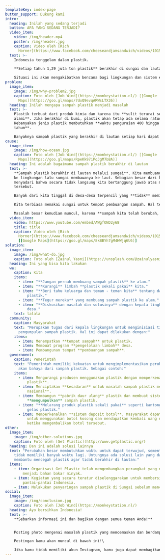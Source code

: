 ```yaml
---
templateKey: index-page
button_support: Dukung kami
intro:
  heading: Inilah yang sedang terjadi
  button: APA YANG SEDANG TERJADI?
  video_item:
    video: /img/header.mp4
    poster: /img/header.jpg
    caption: Video oleh [Rich
      Horner](https://www.facebook.com/cheeseandjamsandwich/videos/10156598097768183)
  text: >-
    Indonesia tenggelam dalam plastik.

    **Setiap tahun 1,29 juta ton plastik** berakhir di sungai dan lautan **Indonesia** (sebanding dengan berat 1.000.000 mobil).

    Situasi ini akan mengakibatkan bencana bagi lingkungan dan sistem ekologi.
problem:
  image_item:
    image: /img/why-problem2.jpg
    caption: Foto oleh [Job Wind](https://monkeystation.nl/) [[Google
      Maps](https://goo.gl/maps/7dxQ9evqARWsLTX36)]
  heading: Inilah mengapa sampah plastik menjadi masalah
  text: >-
    Plastik terbuat dari produk kimia dan karena itu **sulit terurai secara
    alami**. Jika berakhir di bumi, plastik akan tetap ada selama ratusan tahun.
    Kebanyakan jenis plastik membutuhkan **waktu penguraian 400 hingga 600
    tahun**. 

    Banyaknya sampah plastik yang berakhir di lautan setiap hari dapat menjadi **bencana lingkungan**.
cause:
  image_item:
    image: /img/how-ocean.jpg
    caption: Foto oleh [Job Wind](https://monkeystation.nl/) [[Google
      Maps](https://goo.gl/maps/RpeKk97iPqJgM7bBA)]
  heading: Ini adalah bagaimana sampah plastik berakhir di lautan
  text: >-
    **Sampah plastik berakhir di lautan melalui sungai**. Kita membuang sampah
    ke lingkungan lalu sungai membawanya ke laut. Sebagian besar dari kita tidak
    menyadari bahwa secara tidak langsung kita bertanggung jawab atas masalah
    tersebut.

    Banyak dari kita tinggal di desa-desa terpencil yang **tidak** memiliki **pengelolaan limbah kolektif**.

    Kita terbiasa memakai sungai untuk tempat pembuangan sampah. Hal tersebut merupakan solusi yang baik pada saat itu. Karena kebanyakan jenis sampah yang dulu kita punyai adalah sampah yang dapat terurai secara alami, karenanya tidak berbahaya bagi alam.

    Masalah besar kemudian muncul, karena **sampah kita telah berubah, namun kebiasaan kita membuang sampah, belum berubah**.
  video_item:
    video: https://www.youtube.com/embed/AWgfOND2y68
    title: title
    caption: Video oleh [Rich
      Horner](https://www.facebook.com/cheeseandjamsandwich/videos/10156598097768183)
      [[Google Maps](https://goo.gl/maps/8kBBYh7gM4HWjq6U6)]
solution:
  image_item:
    image: /img/what-do.jpg
    caption: Foto oleh [Zainul Yasni](https://unsplash.com/@zainulyasni6118)
  heading: Ini yang bisa kita lakukan
  we:
    caption: Kita
    items:
      - item: "**Jangan pernah membuang sampah plastik** ke alam."
      - item: "**Kurangi** limbah **plastik sekali pakai** kita."
      - item: "**Beri tahu keluarga dan teman - teman kita** tentang dampak sampah
          plastik."
      - item: "**Tegur mereka** yang membuang sampah plastik ke alam."
      - item: "**Diskusikan masalah dan solusinya** dengan kepala lingkungan atau kepala
          desa."
    text: lalala
  community:
    caption: Masyarakat
    text: "Merupakan tugas dari kepala lingkungan untuk menginisiasi tindakan
      pengumpulan sampah plastik. Hal ini dapat dilakukan dengan:"
    items:
      - item: Menempatkan **tempat sampah** untuk plastik.
      - item: Membuat program **pengelolaan limbah** desa.
      - item: Pembangunan tempat **pembuangan sampah**.
  government:
    caption: Pemerintah
    text: "Pemerintah memiliki kekuatan untuk mengimplementasikan perubahan besar
      akan bahaya dari sampah plastik. Sebagai contoh:"
    items:
      - item: Mengurangi produsen menggunakan plastik dengan memperkenalkan **pajak
          plastik**.
      - item: Menciptakan **kesadaran** untuk masalah sampah plastik melalui **kampanye
          nasional**.
      - item: Membangun **pabrik daur ulang** plastik dan membuat sistem nasional untuk
          **mengumpulkan** sampah plastik.
      - item: "**Melarang produk plastik sekali pakai** seperti kantong plastik dan
          gelas plastik."
      - item: Memperkenalkan **sistem deposit botol**. Masyarakat dapat membayar deposit
          untuk menggunakan botol kosong dan mendapatkan kembali uang deposit
          ketika mengembalikan botol tersebut.
other:
  image_item:
    image: /img/other-solutions.jpg
    caption: Foto oleh [Get Plastic](http://www.getplastic.org/)
  heading: Dan ini adalah solusi lainnya
  text: "Perubahan besar membutuhkan waktu untuk dapat terwujud, sementara kita
    tidak memiliki banyak waktu lagi. Untungnya ada solusi lain yang dapat
    membantu mencegah plastik agar tidak berakhir di lautan:"
  items:
    - item: Organisasi Get Plastic telah mengembangkan perangkat yang mengubah plastik
        menjadi bahan bakar minyak.
    - item: Kegiatan yang secara teratur diselenggarakan untuk membersihkan
        pantai-pantai Indonesia.
    - item: Melakukan penyaringan sampah plastik di Sungai sebelum mencapai laut.
social:
  image_item:
    image: /img/conclusion.jpg
    caption: Foto oleh [Job Wind](https://monkeystation.nl/)
  heading: Ayo bersihkan Indonesia!
  text: >-
    **Sebarkan informasi ini dan bagikan dengan semua teman Anda!**


    Posting photo mengenai masalah plastik yang mencemaskan dan berdampak bagi lingkungan kita ke Instagram dengan memberikan hestek **\#membersihkanindonesia**\

    Postingan kamu akan muncul di bawah ini!\

    Jika kamu tidak memiliki akun Instagram, kamu juga dapat membagikan situs web ini di Facebook atau Twitter:
---
```

